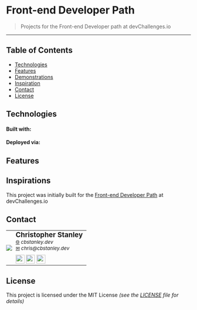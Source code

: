 # Front-end Developer Path

> Projects for the Front-end Developer path at devChallenges.io

---

## Table of Contents
* [Technologies](#technologies)
* [Features](#features)
* [Demonstrations](#demonstrations)
* [Inspiration](#inspiration)
* [Contact](#contact)
* [License](#license)

## Technologies
#### Built with:


#### Deployed via:


## Features


## Inspirations
This project was initially built for the [Front-end Developer Path](https://devchallenges.io/paths/front-end-developer) at devChallenges.io

## Contact

<table>
	<tr>
		<td rowspan="2" style="padding: 0;">
			<img style="display: block;" src="https://avatars0.githubusercontent.com/u/42915888?v=4&s=150">
		</td>
		<td style="padding: 0 10px;">
			<h3 style="margin: 0;">Christopher Stanley</h3>
			<small>
				<a href="https://cbstanley.dev">&#x1F310</a>
				<em> cbstanley.dev</em>
			</small>
			<br>
			<small>
				<a href="mailto:chris@cbstanley.dev">&#x2709</a>
				<em> chris@cbstanley.dev</em>
			</small>
			<div style="margin-top: 10px;">
				<a href="https://twitter.com/CBStanley12" style="text-decoration: none;">
					<img src="https://img.shields.io/badge/--1DA1F2?style=flat&logo=twitter&logoColor=white" height="24px">
				</a>
				<a href="https://dev.to/cbstanley12" style="text-decoration: none;">
					<img src="https://img.shields.io/badge/--0A0A0A?style=flat&logo=dev.to&logoColor=white" height="24px">
				</a>
				<a href="https://linkedin.com/in/cbstanley12" style="text-decoration: none;">
					<img src="https://img.shields.io/badge/--0077B5?style=flat&logo=linkedin&logoColor=white" height="24px">
				</a>
			</div>
		</td>
	</tr>
</table>

## License
This project is licensed under the MIT License *(see the [LICENSE](LICENSE) file for details)*